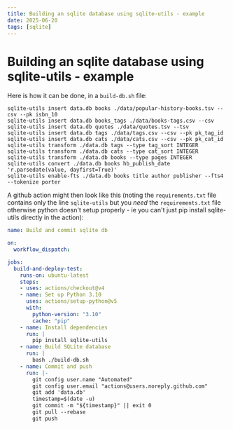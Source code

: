 ```yaml
---
title: Building an sqlite database using sqlite-utils - example
date: 2025-06-20
tags: [sqlite]
---
```

# Building an sqlite database using sqlite-utils - example

Here is how it can be done, in a `build-db.sh` file:

```shell
sqlite-utils insert data.db books ./data/popular-history-books.tsv --csv --pk isbn_10
sqlite-utils insert data.db books_tags ./data/books-tags.csv --csv
sqlite-utils insert data.db quotes ./data/quotes.tsv --tsv
sqlite-utils insert data.db tags ./data/tags.csv --csv --pk pk_tag_id
sqlite-utils insert data.db cats ./data/cats.csv --csv --pk pk_cat_id
sqlite-utils transform ./data.db tags --type tag_sort INTEGER
sqlite-utils transform ./data.db cats --type cat_sort INTEGER
sqlite-utils transform ./data.db books --type pages INTEGER
sqlite-utils convert ./data.db books hb_publish_date 'r.parsedate(value, dayfirst=True)'
sqlite-utils enable-fts ./data.db books title author publisher --fts4 --tokenize porter
```

A github action might then look like this (noting the `requirements.txt` file contains only the line `sqlite-utils` but you _need_ the `requirements.txt` file otherwise python doesn't setup properly - ie you can't just pip install sqlite-utils directly in the action):

```yaml
name: Build and commit sqlite db

on:
  workflow_dispatch:

jobs:
  build-and-deploy-test:
    runs-on: ubuntu-latest
    steps:
    - uses: actions/checkout@v4
    - name: Set up Python 3.10
      uses: actions/setup-python@v5
      with:
        python-version: "3.10"
        cache: "pip"
    - name: Install dependencies
      run: |
        pip install sqlite-utils
    - name: Build SQLite database
      run: |
        bash ./build-db.sh
    - name: Commit and push
      run: |-
        git config user.name "Automated"
        git config user.email "actions@users.noreply.github.com"
        git add 'data.db'
        timestamp=$(date -u)
        git commit -m "${timestamp}" || exit 0
        git pull --rebase
        git push
```
